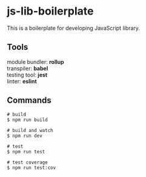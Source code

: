 # js-lib-boilerplate
This is a boilerplate for developing JavaScript library.

## Tools
module bundler: __rollup__  
transpiler: __babel__  
testing tool: __jest__  
linter: __eslint__

## Commands
```
# build
$ npm run build

# build and watch
$ npm run dev

# test
$ npm run test

# test coverage
$ npm run test:cov
```

